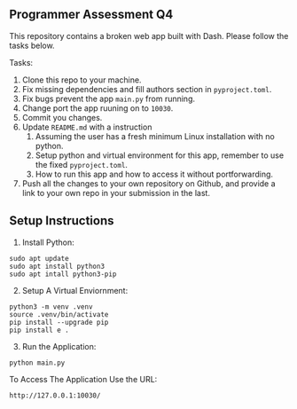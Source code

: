 ## Programmer Assessment Q4

This repository contains a broken web app built with Dash. Please follow the tasks below.

Tasks:
1. Clone this repo to your machine.
2. Fix missing dependencies and fill authors section in `pyproject.toml`.
3. Fix bugs prevent the app `main.py` from running.
4. Change port the app ruuning on to `10030`.
5. Commit you changes.
6. Update `README.md` with a instruction
   1. Assuming the user has a fresh minimum Linux installation with no python.
   2. Setup python and virtual environment for this app, remember to use the fixed `pyproject.toml`.
   3. How to run this app and how to access it without portforwarding.
7. Push all the changes to your own repository on Github, and provide a link to your own repo in your submission in the last.

## Setup Instructions
   1. Install Python:
```
sudo apt update
sudo apt install python3
sudo apt intall python3-pip
```
   2. Setup A Virtual Enviornment:
```
python3 -m venv .venv
source .venv/bin/activate
pip install --upgrade pip
pip install e .
```
   3. Run the Application:
```
python main.py
```
   To Access The Application Use the URL:
```
http://127.0.0.1:10030/
```
   
